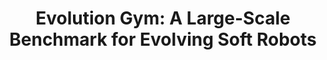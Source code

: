 ---
layout: default
title: 'Evolution Gym: A Large-Scale Benchmark for Evolving Soft Robots'
authors: Jagdeep Bhatia, <b>Holly Jackson</b>, Yunsheng Tian, Jie Xu, and Wojciech Matusik
publication: NeurIPS
year: 2021
url: https://papers.nips.cc/paper/2021/hash/118921efba23fc329e6560b27861f0c2-Abstract.html
---